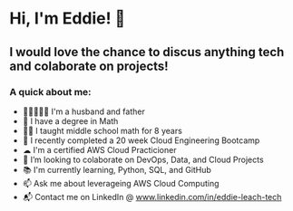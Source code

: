 # Hi, I'm Eddie! 👋 
## I would love the chance to discus anything tech and colaborate on projects!
### A quick about me:
- 👨‍👧‍👧👩‍👧 I'm a husband and father
- 🧮 I have a degree in Math
- 👨‍🏫 I taught middle school math for 8 years 
- 🥾 I recently completed a 20 week Cloud Engineering Bootcamp
- ☁ I'm a certified AWS Cloud Practicioner
- 🥾 I’m looking to colaborate on DevOps, Data, and Cloud Projects
- 📚 I'm currently learning, Python, SQL, and GitHub
- 📫 Ask me about leverageing AWS Cloud Computing
- 📬 Contact me on LinkedIn @ www.linkedin.com/in/eddie-leach-tech
